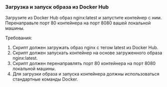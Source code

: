 
### Загрузка и запуск образа из Docker Hub

Загрузите из Docker Hub образ nginx:latest и запустите контейнер с ним. Перенаправьте порт 80 контейнера на порт 8080 вашей локальной машины.

Требования:
1. Скрипт должен загружать образ nginx с тегом latest из Docker Hub. 
2. Скрипт должен запускать контейнер на основе загруженного образа nginx:latest. 
3. Скрипт должен перенаправлять порт 80 контейнера на порт 8080 локальной машины. 
4. Для загрузки образа и запуска контейнера должны использоваться стандартные команды Docker.